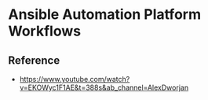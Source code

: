 # Ansible Automation Platform Workflows

## Reference
- https://www.youtube.com/watch?v=EKOWyc1F1AE&t=388s&ab_channel=AlexDworjan
